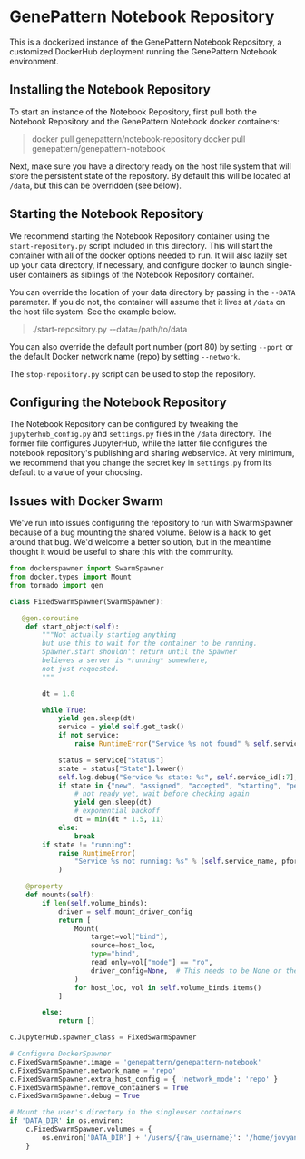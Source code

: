 # GenePattern Notebook Repository

This is a dockerized instance of the GenePattern Notebook Repository, a customized DockerHub deployment
running the GenePattern Notebook environment.

## Installing the Notebook Repository

To start an instance of the Notebook Repository, first pull both the Notebook Repository and the
GenePattern Notebook docker containers:

> docker pull genepattern/notebook-repository
> docker pull genepattern/genepattern-notebook

Next, make sure you have a directory ready on the host file system that will store the persistent state of
the repository. By default this will be located at `/data`, but this can be overridden (see below).

## Starting the Notebook Repository

We recommend starting the Notebook Repository container using the `start-repository.py` script included in
this directory. This will start the container with all of the docker options needed to run. It will also
lazily set up your data directory, if necessary, and configure docker to launch single-user containers as
siblings of the Notebook Repository container.

You can override the location of your data directory by passing in the `--DATA` parameter. If you do not,
the container will assume that it lives at `/data` on the host file system. See the example below.

> ./start-repository.py --data=/path/to/data

You can also override the default port number (port 80) by setting `--port` or the default Docker network
name (repo) by setting `--network`.

The `stop-repository.py` script can be used to stop the repository.

## Configuring the Notebook Repository

The Notebook Repository can be configured by tweaking the `jupyterhub_config.py` and `settings.py` files
in the `/data` directory. The former file configures JupyterHub, while the latter file configures the
notebook repository's publishing and sharing webservice. At very minimum, we recommend that you change the
secret key in `settings.py` from its default to a value of your choosing.

## Issues with Docker Swarm

We've run into issues configuring the repository to run with SwarmSpawner because of a bug mounting the
shared volume. Below is a hack to get around that bug. We'd welcome a better solution, but in the
meantime thought it would be useful to share this with the community.

```python
from dockerspawner import SwarmSpawner
from docker.types import Mount
from tornado import gen

class FixedSwarmSpawner(SwarmSpawner):

   @gen.coroutine
    def start_object(self):
        """Not actually starting anything
        but use this to wait for the container to be running.
        Spawner.start shouldn't return until the Spawner
        believes a server is *running* somewhere,
        not just requested.
        """

        dt = 1.0

        while True:
            yield gen.sleep(dt)
            service = yield self.get_task()
            if not service:
                raise RuntimeError("Service %s not found" % self.service_name)

            status = service["Status"]
            state = status["State"].lower()
            self.log.debug("Service %s state: %s", self.service_id[:7], state)
            if state in {"new", "assigned", "accepted", "starting", "pending", "preparing"}:
                # not ready yet, wait before checking again
                yield gen.sleep(dt)
                # exponential backoff
                dt = min(dt * 1.5, 11)
            else:
                break
        if state != "running":
            raise RuntimeError(
                "Service %s not running: %s" % (self.service_name, pformat(status))
            )

    @property
    def mounts(self):
        if len(self.volume_binds):
            driver = self.mount_driver_config
            return [
                Mount(
                    target=vol["bind"],
                    source=host_loc,
                    type="bind",
                    read_only=vol["mode"] == "ro",
                    driver_config=None,  # This needs to be None or the spawner throws an error
                )
                for host_loc, vol in self.volume_binds.items()
            ]

        else:
            return []

c.JupyterHub.spawner_class = FixedSwarmSpawner

# Configure DockerSpawner
c.FixedSwarmSpawner.image = 'genepattern/genepattern-notebook'
c.FixedSwarmSpawner.network_name = 'repo'
c.FixedSwarmSpawner.extra_host_config = { 'network_mode': 'repo' }
c.FixedSwarmSpawner.remove_containers = True
c.FixedSwarmSpawner.debug = True

# Mount the user's directory in the singleuser containers
if 'DATA_DIR' in os.environ:
    c.FixedSwarmSpawner.volumes = {
        os.environ['DATA_DIR'] + '/users/{raw_username}': '/home/jovyan',    # Mount users directory
    }
```